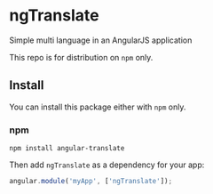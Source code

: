 # ngTranslate
Simple multi language in an AngularJS application

This repo is for distribution on `npm` only.

## Install

You can install this package either with `npm` only.

### npm

```shell
npm install angular-translate
```

Then add `ngTranslate` as a dependency for your app:

```javascript
angular.module('myApp', ['ngTranslate']);
```
